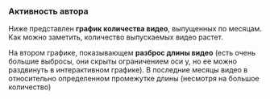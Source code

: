 ### Активность автора

Ниже представлен **график количества видео**, выпущенных по месяцам. Как можно заметить, количество выпускаемых видео растет.

На втором графике, показывающем **разброс длины видео** (есть очень большие выбросы, они скрыты ограничением оси y, но ее можно раздвинуть в интерактивном графике). В последние месяцы видео в относительно определенном промежутке длины (несмотря на большое количество)
